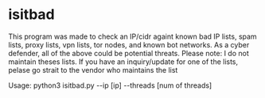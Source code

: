 # isitbad
This program was made to check an IP/cidr againt known bad IP lists, spam lists, proxy lists, vpn lists, tor nodes, and known bot networks. As a cyber defender, all of the above could be potential threats.  Please note: I do not maintain theses lists. If you have an inquiry/update for one of the lists, pelase go strait to the vendor who maintains the list


Usage: python3 isitbad.py --ip [ip] --threads [num of threads]

